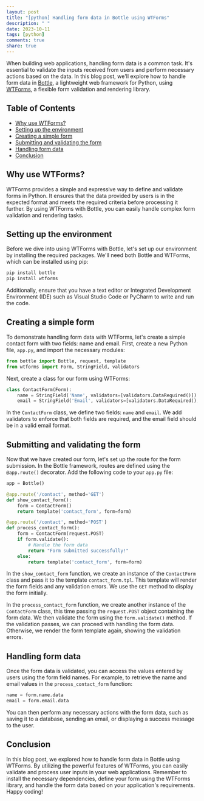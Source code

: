 ```yaml
---
layout: post
title: "[python] Handling form data in Bottle using WTForms"
description: " "
date: 2023-10-11
tags: [python]
comments: true
share: true
---
```


When building web applications, handling form data is a common task. It's essential to validate the inputs received from users and perform necessary actions based on the data. In this blog post, we'll explore how to handle form data in [Bottle](https://bottlepy.org/), a lightweight web framework for Python, using [WTForms](https://wtforms.readthedocs.io/), a flexible form validation and rendering library.

## Table of Contents

- [Why use WTForms?](#why-use-wtforms)
- [Setting up the environment](#setting-up-the-environment)
- [Creating a simple form](#creating-a-simple-form)
- [Submitting and validating the form](#submitting-and-validating-the-form)
- [Handling form data](#handling-form-data)
- [Conclusion](#conclusion)

## Why use WTForms?

WTForms provides a simple and expressive way to define and validate forms in Python. It ensures that the data provided by users is in the expected format and meets the required criteria before processing it further. By using WTForms with Bottle, you can easily handle complex form validation and rendering tasks.

## Setting up the environment

Before we dive into using WTForms with Bottle, let's set up our environment by installing the required packages. We'll need both Bottle and WTForms, which can be installed using pip:

```python
pip install bottle
pip install wtforms
```

Additionally, ensure that you have a text editor or Integrated Development Environment (IDE) such as Visual Studio Code or PyCharm to write and run the code.

## Creating a simple form

To demonstrate handling form data with WTForms, let's create a simple contact form with two fields: name and email. First, create a new Python file, `app.py`, and import the necessary modules:

```python
from bottle import Bottle, request, template
from wtforms import Form, StringField, validators
```

Next, create a class for our form using WTForms:

```python
class ContactForm(Form):
    name = StringField('Name', validators=[validators.DataRequired()])
    email = StringField('Email', validators=[validators.DataRequired(), validators.Email()])
```

In the `ContactForm` class, we define two fields: `name` and `email`. We add validators to enforce that both fields are required, and the email field should be in a valid email format.

## Submitting and validating the form

Now that we have created our form, let's set up the route for the form submission. In the Bottle framework, routes are defined using the `@app.route()` decorator. Add the following code to your `app.py` file:

```python
app = Bottle()

@app.route('/contact', method='GET')
def show_contact_form():
    form = ContactForm()
    return template('contact_form', form=form)

@app.route('/contact', method='POST')
def process_contact_form():
    form = ContactForm(request.POST)
    if form.validate():
        # Handle the form data
        return "Form submitted successfully!"
    else:
        return template('contact_form', form=form)
```

In the `show_contact_form` function, we create an instance of the `ContactForm` class and pass it to the template `contact_form.tpl`. This template will render the form fields and any validation errors. We use the `GET` method to display the form initially.

In the `process_contact_form` function, we create another instance of the `ContactForm` class, this time passing the `request.POST` object containing the form data. We then validate the form using the `form.validate()` method. If the validation passes, we can proceed with handling the form data. Otherwise, we render the form template again, showing the validation errors.

## Handling form data

Once the form data is validated, you can access the values entered by users using the form field names. For example, to retrieve the name and email values in the `process_contact_form` function:

```python
name = form.name.data
email = form.email.data
```

You can then perform any necessary actions with the form data, such as saving it to a database, sending an email, or displaying a success message to the user.

## Conclusion

In this blog post, we explored how to handle form data in Bottle using WTForms. By utilizing the powerful features of WTForms, you can easily validate and process user inputs in your web applications. Remember to install the necessary dependencies, define your form using the WTForms library, and handle the form data based on your application's requirements. Happy coding!